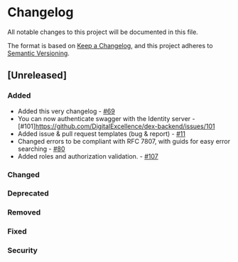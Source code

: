 # Changelog

All notable changes to this project will be documented in this file.

The format is based on [Keep a Changelog](https://keepachangelog.com/en/1.0.0/),
and this project adheres to [Semantic Versioning](https://semver.org/spec/v2.0.0.html).

## [Unreleased]

### Added

- Added this very changelog - [#69](https://git.fhict.nl/dex/dex-backend/-/issues/69)
- You can now authenticate swagger with the Identity server - [#101]https://github.com/DigitalExcellence/dex-backend/issues/101
- Added issue & pull request templates (bug & report) - [#11](https://github.com/DigitalExcellence/dex-backend/issues/11)
- Changed errors to be compliant with RFC 7807, with guids for easy error searching - [#80](https://github.com/DigitalExcellence/dex-backend/issues/80)
- Added roles and authorization validation. - [#107](https://github.com/DigitalExcellence/dex-backend/issues/107)

### Changed

### Deprecated

### Removed

### Fixed

### Security

